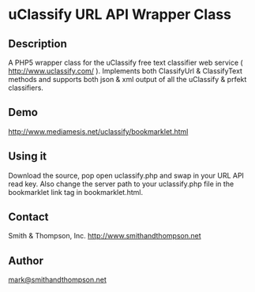 # uClassify URL API Wrapper Class
## Description
A PHP5 wrapper class for the uClassify free text classifier web service ( http://www.uclassify.com/ ). Implements both ClassifyUrl & ClassifyText methods and supports both json & xml output of all the uClassify & prfekt classifiers.
## Demo
http://www.mediamesis.net/uclassify/bookmarklet.html
## Using it
Download the source, pop open uclassify.php and swap in your URL API read key. Also change the server path to your uclassify.php file in the bookmarklet link tag in bookmarklet.html.
## Contact
Smith & Thompson, Inc.
http://www.smithandthompson.net
## Author
mark@smithandthompson.net
